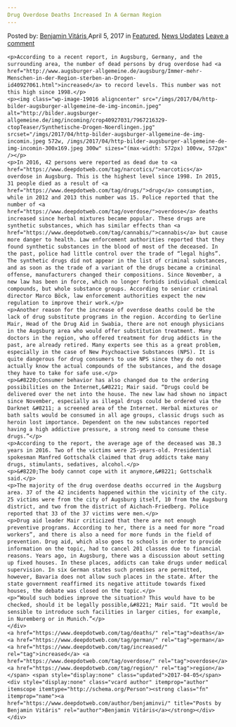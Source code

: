 ```yaml
---
Drug Overdose Deaths Increased In A German Region
---
```

<article class="post-listing post-19007 post type-post status-publish format-standard has-post-thumbnail hentry  tag-deaths tag-german tag-increased tag-overdose tag-region">
    <div class="post-inner">
        <span>Posted by: <a href="https://www.deepdotweb.com/author/benjaminvi/" title="">Benjamin Vitáris </a></span>
    <span>April 5, 2017</span>
    <span>in <a href="https://www.deepdotweb.com/category/deepdot-news/" rel="category tag">Featured</a>, <a href="https://www.deepdotweb.com/category/news-updates/" rel="category tag">News Updates</a></span>
    <span><a href="https://www.deepdotweb.com/2017/04/05/drug-overdose-deaths-increased-german-region/#respond">Leave a comment</a></span>
    </p>
    <div class="clear"></div>
    
    <p>According to a recent report, in Augsburg, Germany, and the surrounding area, the number of dead persons by drug overdose had <a href="http://www.augsburger-allgemeine.de/augsburg/Immer-mehr-Menschen-in-der-Region-sterben-an-Drogen-id40927061.html">increased</a> to record levels. This number was not this high since 1998.</p>
    <p><img class="wp-image-19016 aligncenter" src="/imgs/2017/04/http-bilder-augsburger-allgemeine-de-img-incomin.jpeg" alt="http://bilder.augsburger-allgemeine.de/img/incoming/crop40927031/7967216329-ctopTeaser/Synthetische-Drogen-Noerdlingen.jpg" srcset="/imgs/2017/04/http-bilder-augsburger-allgemeine-de-img-incomin.jpeg 572w, /imgs/2017/04/http-bilder-augsburger-allgemeine-de-img-incomin-300x169.jpeg 300w" sizes="(max-width: 572px) 100vw, 572px" /></p>
    <p>In 2016, 42 persons were reported as dead due to <a href="https://www.deepdotweb.com/tag/narcotics/">narcotics</a> overdose in Augsburg. This is the highest level since 1998. In 2015, 31 people died as a result of <a href="https://www.deepdotweb.com/tag/drugs/">drug</a> consumption, while in 2012 and 2013 this number was 15. Police reported that the number of <a href="https://www.deepdotweb.com/tag/overdose/">overdose</a> deaths increased since herbal mixtures became popular. These drugs are synthetic substances, which has similar effects than <a href="https://www.deepdotweb.com/tag/cannabis/">cannabis</a> but cause more danger to health. Law enforcement authorities reported that they found synthetic substances in the blood of most of the deceased. In the past, police had little control over the trade of “legal highs”. The synthetic drugs did not appear in the list of criminal substances, and as soon as the trade of a variant of the drugs became a criminal offense, manufacturers changed their compositions. Since November, a new law has been in force, which no longer forbids individual chemical compounds, but whole substance groups. According to senior criminal director Marco Böck, law enforcement authorities expect the new regulation to improve their work.</p>
    <p>Another reason for the increase of overdose deaths could be the lack of drug substitute programs in the region. According to Gerline Mair, Head of the Drug Aid in Swabia, there are not enough physicians in the Augsburg area who would offer substitution treatment. Many doctors in the region, who offered treatment for drug addicts in the past, are already retired. Many experts see this as a great problem, especially in the case of New Psychoactive Substances (NPS). It is quite dangerous for drug consumers to use NPS since they do not actually know the actual compounds of the substances, and the dosage they have to take for safe use.</p>
    <p>&#8220;Consumer behavior has also changed due to the ordering possibilities on the Internet,&#8221; Mair said. “Drugs could be delivered over the net into the house. The new law had shown no impact since November, especially as illegal drugs could be ordered via the Darknet &#8211; a screened area of the Internet. Herbal mixtures or bath salts would be consumed in all age groups, classic drugs such as heroin lost importance. Dependent on the new substances reported having a high addictive pressure, a strong need to consume these drugs.”</p>
    <p>According to the report, the average age of the deceased was 38.3 years in 2016. Two of the victims were 25-years-old. Presidential spokesman Manfred Gottschalk claimed that drug addicts take many drugs, stimulants, sedatives, alcohol.</p>
    <p>&#8220;The body cannot cope with it anymore,&#8221; Gottschalk said.</p>
    <p>The majority of the drug overdose deaths occurred in the Augsburg area. 37 of the 42 incidents happened within the vicinity of the city. 25 victims were from the city of Augsburg itself, 10 from the Augsburg district, and two from the district of Aichach-Friedberg. Police reported that 33 of the 37 victims were men.</p>
    <p>Drug aid leader Mair criticized that there are not enough preventive programs. According to her, there is a need for more “road workers”, and there is also a need for more funds in the field of prevention. Drug aid, which also goes to schools in order to provide information on the topic, had to cancel 201 classes due to financial reasons. Years ago, in Augsburg, there was a discussion about setting up fixed houses. In these places, addicts can take drugs under medical supervision. In six German states such premises are permitted, however, Bavaria does not allow such places in the state. After the state government reaffirmed its negative attitude towards fixed houses, the debate was closed on the topic.</p>
    <p>“Would such bodies improve the situation? This would have to be checked, should it be legally possible,&#8221; Mair said. “It would be sensible to introduce such facilities in larger cities, for example, in Nuremberg or in Munich.”</p>
    </div>
    <a href="https://www.deepdotweb.com/tag/deaths/" rel="tag">deaths</a>  <a href="https://www.deepdotweb.com/tag/german/" rel="tag">german</a> <a href="https://www.deepdotweb.com/tag/increased/" rel="tag">increased</a> <a href="https://www.deepdotweb.com/tag/overdose/" rel="tag">overdose</a> <a href="https://www.deepdotweb.com/tag/region/" rel="tag">region</a></span> <span style="display:none" class="updated">2017-04-05</span>
    <div style="display:none" class="vcard author" itemprop="author" itemscope itemtype="http://schema.org/Person"><strong class="fn" itemprop="name"><a href="https://www.deepdotweb.com/author/benjaminvi/" title="Posts by Benjamin Vitáris" rel="author">Benjamin Vitáris</a></strong></div>
    </div>
</article>

